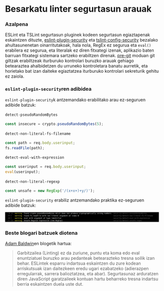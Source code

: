 # Besarkatu linter segurtasun arauak

### Azalpena

ESLint eta TSLint segurtasun pluginek kodeen segurtasun egiaztapenak eskaintzen dituzte, [eslint-plugin-security](https://github.com/nodesecurity/eslint-plugin-security) eta [tslint-config-security](https://www.npmjs.com/package/tslint-config-security) bezalako ahultasunenetan oinarritutakoak, hala nola, RegEx ez segurua eta `eval()` erabilera ez segurua, eta literalak ez diren fitxategi izenak, aplikazio baten barruan fitxategi sistemara sartzeko erabiltzen direnak. [pre-git](https://github.com/bahmutov/pre-git) moduan git giltzak erabiltzeak iturburuko kontrolari buruzko arauak gehiago betearaztea ahalbidetzen du urruneko kontroletara banatu aurretik, eta horietako bat izan daiteke egiaztatzea iturburuko kontrolari sekreturik gehitu ez zaiola.

### `eslint-plugin-security`ren adibidea

`eslint-plugin-security`k antzemandako erabilitako arau ez-seguruen adibide batzuk:

`detect-pseudoRandomBytes`

```javascript
const insecure = crypto.pseudoRandomBytes(5);
```

`detect-non-literal-fs-filename`

```javascript
const path = req.body.userinput;
fs.readFile(path);
```

`detect-eval-with-expression`

```javascript
const userinput = req.body.userinput;
eval(userinput);
```

`detect-non-literal-regexp`

```javascript
const unsafe = new RegExp('/(x+x+)+y/)');
```
`eslint-plugin-security` erabiliz antzemandako praktika ez-seguruen adibide batzuk:

![nsp check adibidea](../../assets/images/eslint-plugin-security.png)

### Beste blogari batzuek diotena

[Adam Baldwin](https://www.safaribooksonline.com/blog/2014/03/28/using-eslint-plugins-node-js-app-security/)en blogetik hartua:
> Garbitzailea (Linting) ez da zuriune, puntu eta koma edo eval enuntziatuei buruzko arau pedanteak betearazteko tresna soilik izan behar. ESLintek esparru indartsua eskaintzen du zure kodean arriskutsuak izan daitezkeen eredu ugari ezabatzeko (adierazpen erregularrak, sarrera balioztatzea, eta abar). Segurtasunaz arduratzen diren JavaScript garatzaileek kontuan hartu beharreko tresna indartsu berria eskaintzen duela uste dut.

